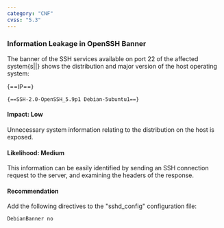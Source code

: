 ```yaml
---
category: "CNF"
cvss: "5.3"
---
```

### Information Leakage in OpenSSH Banner
The banner of the SSH services available on port 22 of the affected system{s||} shows the distribution and major version of the host operating system:

{==IP==}
```
{==SSH-2.0-OpenSSH_5.9p1 Debian-5ubuntu1==}
```
#### Impact: Low
Unnecessary system information relating to the distribution on the host is exposed.
#### Likelihood: Medium
This information can be easily identified by sending an SSH connection request to the server, and examining the headers of the response.
#### Recommendation
Add the following directives to the "sshd_config" configuration file:

```
DebianBanner no
```
